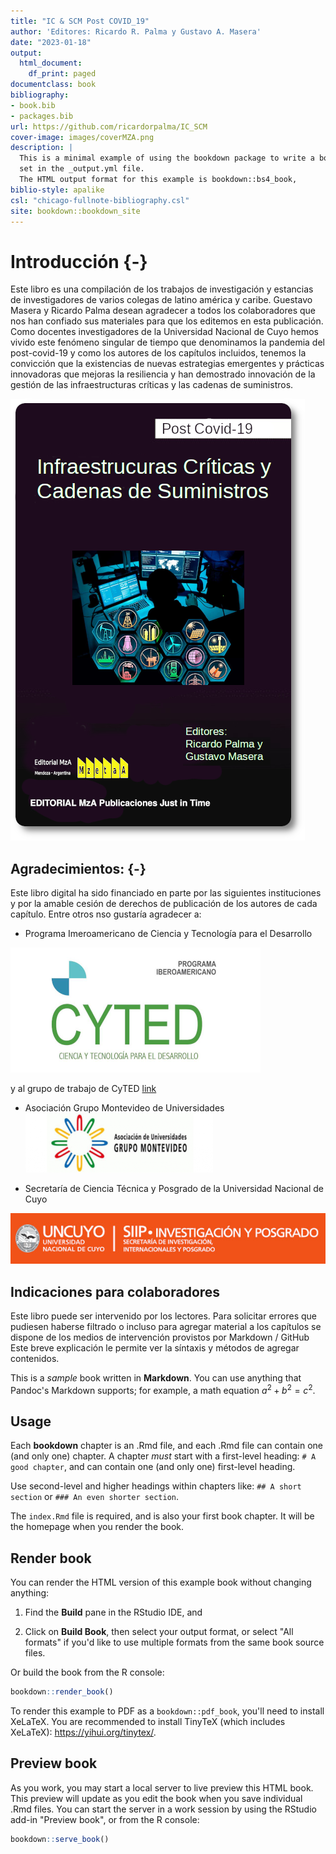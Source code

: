 ```yaml
--- 
title: "IC & SCM Post COVID_19"
author: 'Editores: Ricardo R. Palma y Gustavo A. Masera'
date: "2023-01-18"
output:
  html_document:
    df_print: paged
documentclass: book
bibliography:
- book.bib
- packages.bib
url: https://github.com/ricardorpalma/IC_SCM
cover-image: images/coverMZA.png
description: |
  This is a minimal example of using the bookdown package to write a book.
  set in the _output.yml file.
  The HTML output format for this example is bookdown::bs4_book,
biblio-style: apalike
csl: "chicago-fullnote-bibliography.csl"
site: bookdown::bookdown_site
---
```


# Introducción {-}


Este libro es una compilación de los trabajos de investigación y estancias de investigadores de varios colegas de latino américa y caribe. Guestavo Masera y Ricardo Palma desean agradecer a todos los colaboradores que nos han confiado sus materiales para que los editemos en esta publicación. Como docentes investigadores de la Universidad Nacional de Cuyo hemos vivido este fenómeno singular de tiempo que denominamos la pandemia del post-covid-19 y como los autores de los capítulos incluidos, tenemos la convicción que la existencias de nuevas estrategias emergentes y prácticas innovadoras que mejoras la resiliencia y han demostrado innovación de la gestión de las infraestructuras críticas y las cadenas de suministros.

![Infraestructuras Críticas y Cadenas de Suministros Post COVID-19](images/coverMZA.png)

## Agradecimientos: {-}


Este libro digital ha sido financiado en parte por las siguientes instituciones y por la amable cesión de derechos de publicación de los autores de cada capítulo.
Entre otros nso gustaría agradecer a:


- Programa Imeroamericano de Ciencia y Tecnología para el Desarrollo

![Red CyTED](images/cyted.png)

y al grupo de trabajo de CyTED 
[link](https://themys.sid.uncu.edu.ar/rpalma/En_Desarrollo/about.html)


- Asociación Grupo Montevideo de Universidades
![AUGM](images/augm.png)


- Secretaría de Ciencia Técnica y Posgrado de la Universidad Nacional de Cuyo


![SECTYP](images/siip-investigacionposgrado.jpg)



## Indicaciones para colaboradores

Este libro puede ser intervenido por los lectores.
Para solicitar errores que pudiesen haberse filtrado o incluso para agregar material a los capítulos se dispone de los medios de intervención provistos por Markdown / GitHub
Este breve explicación le permite ver la síntaxis y métodos de agregar contenidos.



This is a _sample_ book written in **Markdown**. You can use anything that Pandoc's Markdown supports; for example, a math equation $a^2 + b^2 = c^2$.

## Usage 

Each **bookdown** chapter is an .Rmd file, and each .Rmd file can contain one (and only one) chapter. A chapter *must* start with a first-level heading: `# A good chapter`, and can contain one (and only one) first-level heading.

Use second-level and higher headings within chapters like: `## A short section` or `### An even shorter section`.

The `index.Rmd` file is required, and is also your first book chapter. It will be the homepage when you render the book.

## Render book

You can render the HTML version of this example book without changing anything:

1. Find the **Build** pane in the RStudio IDE, and

1. Click on **Build Book**, then select your output format, or select "All formats" if you'd like to use multiple formats from the same book source files.

Or build the book from the R console:


```r
bookdown::render_book()
```

To render this example to PDF as a `bookdown::pdf_book`, you'll need to install XeLaTeX. You are recommended to install TinyTeX (which includes XeLaTeX): <https://yihui.org/tinytex/>.

## Preview book

As you work, you may start a local server to live preview this HTML book. This preview will update as you edit the book when you save individual .Rmd files. You can start the server in a work session by using the RStudio add-in "Preview book", or from the R console:


```r
bookdown::serve_book()
```



